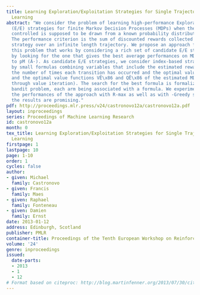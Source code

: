 ```yaml
---
title: Learning Exploration/Exploitation Strategies for Single Trajectory Reinforcement
  Learning
abstract: "We consider the problem of learning high-performance Exploration/Exploitation
  (E/E) strategies for finite Markov Decision Processes (MDPs) when the MDP to be
  controlled is supposed to be drawn from a known probability distribution pM (Â·).
  The performance criterion is the sum of discounted rewards collected by the E/E
  strategy over an infinite length trajectory. We propose an approach for solving
  this problem that works by considering a rich set of candidate E/E strategies and
  by looking for the one that gives the best average performances on MDPs drawn according
  to pM (Â·). As candidate E/E strategies, we consider index-based strategies parametrized
  by small formulas combining variables that include the estimated reward function,
  the number of times each transition has occurred and the optimal value functions
  and the optimal value functions VË\x86 and QË\x86 of the estimated MDP (obtained
  through value iteration). The search for the best formula is formalized as a multi-armed
  bandit problem, each arm being associated with a formula. We experimentally compare
  the performances of the approach with R-max as well as with -Greedy strategies and
  the results are promising."
pdf: http://proceedings.mlr.press/v24/castronovo12a/castronovo12a.pdf
layout: inproceedings
series: Proceedings of Machine Learning Research
id: castronovo12a
month: 0
tex_title: Learning Exploration/Exploitation Strategies for Single Trajectory Reinforcement
  Learning
firstpage: 1
lastpage: 10
page: 1-10
order: 1
cycles: false
author:
- given: Michael
  family: Castronovo
- given: Francis
  family: Maes
- given: Raphael
  family: Fonteneau
- given: Damien
  family: Ernst
date: 2013-01-12
address: Edinburgh, Scotland
publisher: PMLR
container-title: Proceedings of the Tenth European Workshop on Reinforcement Learning
volume: '24'
genre: inproceedings
issued:
  date-parts:
  - 2013
  - 1
  - 12
# Format based on citeproc: http://blog.martinfenner.org/2013/07/30/citeproc-yaml-for-bibliographies/
---
```

